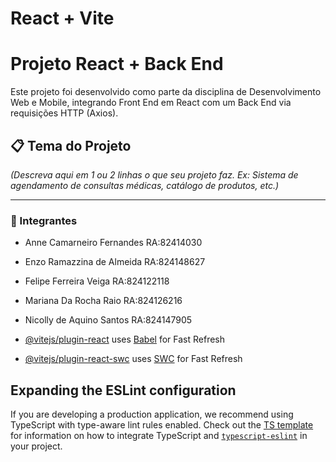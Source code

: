 # React + Vite

# Projeto React + Back End

Este projeto foi desenvolvido como parte da disciplina de Desenvolvimento Web e Mobile, integrando Front End em React com um Back End via requisições HTTP (Axios).

## 📋 Tema do Projeto
*(Descreva aqui em 1 ou 2 linhas o que seu projeto faz. Ex: Sistema de agendamento de consultas médicas, catálogo de produtos, etc.)*

---

### 👥 Integrantes

- Anne Camarneiro Fernandes RA:82414030

- Enzo Ramazzina de Almeida RA:824148627

- Felipe Ferreira Veiga RA:824122118

- Mariana Da Rocha Raio RA:824126216

- Nicolly de Aquino Santos RA:824147905




- [@vitejs/plugin-react](https://github.com/vitejs/vite-plugin-react/blob/main/packages/plugin-react) uses [Babel](https://babeljs.io/) for Fast Refresh
- [@vitejs/plugin-react-swc](https://github.com/vitejs/vite-plugin-react/blob/main/packages/plugin-react-swc) uses [SWC](https://swc.rs/) for Fast Refresh

## Expanding the ESLint configuration

If you are developing a production application, we recommend using TypeScript with type-aware lint rules enabled. Check out the [TS template](https://github.com/vitejs/vite/tree/main/packages/create-vite/template-react-ts) for information on how to integrate TypeScript and [`typescript-eslint`](https://typescript-eslint.io) in your project.
